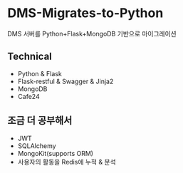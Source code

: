 # DMS-Migrates-to-Python
DMS 서버를 Python+Flask+MongoDB 기반으로 마이그레이션

## Technical
- Python & Flask
- Flask-restful & Swagger & Jinja2
- MongoDB
- Cafe24

## 조금 더 공부해서
- JWT
- SQLAlchemy
- MongoKit(supports ORM)
- 사용자의 활동을 Redis에 누적 & 분석
